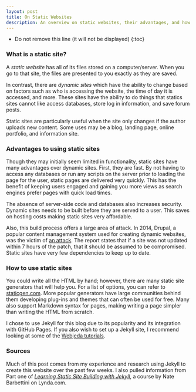 ```yaml
---
layout: post
title: On Static Websites
description: An overview on static websites, their advantages, and how to use them.
---
```


* Do not remove this line (it will not be displayed)
{:toc}

### What is a static site?

A *static website* has all of its files stored on a computer/server. When you go to that site, the files are presented to you exactly as they are saved. 

In contrast, there are *dynamic sites* which have the ability to change based on factors such as who is accessing the website, the time of day it is accessed, and more. These sites have the ability to do things that statics sites cannot like access databases, store log in information, and save forum posts.

Static sites are particularly useful when the site only changes if the author uploads new content. Some uses may be a blog, landing page, online portfolio, and information site.

### Advantages to using static sites

Though they may initially seem limited in functionality, static sites have many advantages over dynamic sites. First, they are fast. By not having to access any databases or run any scripts on the server prior to loading the page for the user, static pages are delivered very quickly. This has the benefit of keeping users engaged and gaining you more views as search engines prefer pages with quick load times. 

The absence of server-side code and databases also increases security. Dynamic sites needs to be built before they are served to a user. This saves on hosting costs making static sites very affordable.

Also, this build process offers a large area of attack. In 2014, Drupal, a popular content management system used for creating dynamic websites, was the victim of <a href="https://www.drupal.org/forum/newsletters/security-public-service-announcements/2014-10-29/drupal-core-highly-critical" target="_blank">an attack</a>. The report states that if a site was not updated within 7 hours of the patch, that it should be assumed to be compromised. Static sites have very few dependencies to keep up to date.

### How to use static sites

You could write all the HTML by hand; however, there are many static site generators that will help you. For a list of options, you can refer to <a href ="https://www.staticgen.com/" target="_blank">staticgen.com</a>. More popular generators have large communities behind them developing plug-ins and themes that can often be used for free. Many also support Markdown syntax for pages, making writing a page simpler than writing the HTML from scratch.

I chose to use Jekyll for this blog due to its popularity and its integration with GitHub Pages. If you also wish to set up a Jekyll site, I recommend looking at some of the <a href="https://blog.webjeda.com/create-jekyll-blog/" target="_blank">Webjeda tutorials</a>.

### Sources

Much of this post comes from my experience and research using Jekyll to create this website over the past few weeks. I also pulled information from Part one of <a href="https://www.lynda.com/GitHub-tutorials/Learning-Static-Site-Building-Jekyll/761964-2.html" target="_blank">*Learning Static Site Building with Jekyll*</a>, a course by Nate Barbettini on Lynda.com.
